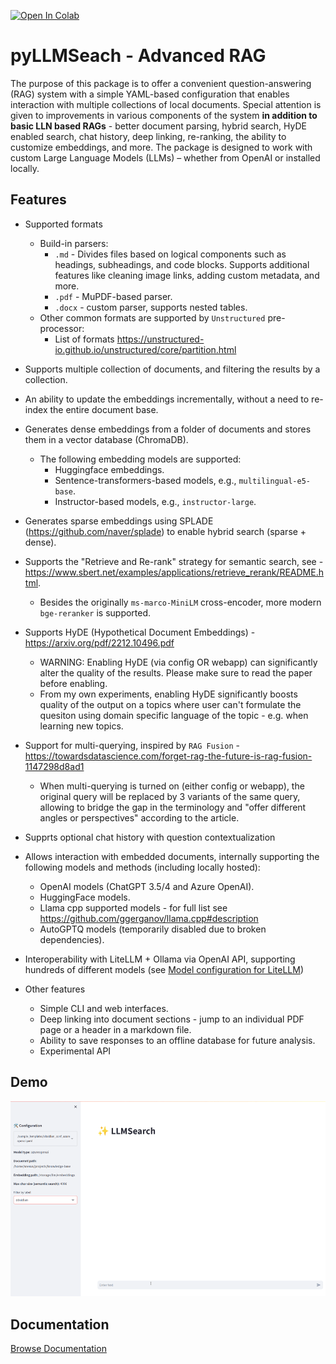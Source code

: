 [![Open In Colab](https://colab.research.google.com/assets/colab-badge.svg)](https://githubtocolab.com/snexus/llm-search/blob/main/notebooks/llmsearch_google_colab_demo.ipynb)

# pyLLMSeach - Advanced RAG

The purpose of this package is to offer a convenient question-answering (RAG) system with a simple YAML-based configuration that enables interaction with multiple collections of local documents. Special attention is given to improvements in various components of the system **in addition to basic LLN based RAGs** - better document parsing, hybrid search, HyDE enabled search, chat history, deep linking, re-ranking, the ability to customize embeddings, and more. The package is designed to work with custom Large Language Models (LLMs) – whether from OpenAI or installed locally.

## Features

* Supported formats
    * Build-in parsers:
        * `.md` - Divides files based on logical components such as headings, subheadings, and code blocks. Supports additional features like cleaning image links, adding custom metadata, and more.
        * `.pdf` - MuPDF-based parser.
        * `.docx` - custom parser, supports nested tables.
    * Other common formats are supported by `Unstructured` pre-processor:
        * List of formats https://unstructured-io.github.io/unstructured/core/partition.html

* Supports multiple collection of documents, and filtering the results by a collection.

* An ability to update the embeddings incrementally, without a need to re-index the entire document base.

* Generates dense embeddings from a folder of documents and stores them in a vector database (ChromaDB).
  * The following embedding models are supported:
    * Huggingface embeddings.
    * Sentence-transformers-based models, e.g., `multilingual-e5-base`.
    * Instructor-based models, e.g., `instructor-large`.

* Generates sparse embeddings using SPLADE (https://github.com/naver/splade) to enable hybrid search (sparse + dense).

* Supports the "Retrieve and Re-rank" strategy for semantic search, see - https://www.sbert.net/examples/applications/retrieve_rerank/README.html.
    * Besides the originally `ms-marco-MiniLM` cross-encoder, more modern `bge-reranker` is supported.

* Supports HyDE (Hypothetical Document Embeddings) - https://arxiv.org/pdf/2212.10496.pdf
    * WARNING: Enabling HyDE (via config OR webapp) can significantly alter the quality of the results. Please make sure to read the paper before enabling.
    * From my own experiments, enabling HyDE significantly boosts quality of the output on a topics where user can't formulate the quesiton using domain specific language of the topic - e.g. when learning new topics.

* Support for multi-querying, inspired by `RAG Fusion` - https://towardsdatascience.com/forget-rag-the-future-is-rag-fusion-1147298d8ad1
    * When multi-querying is turned on (either config or webapp), the original query will be replaced by 3 variants of the same query, allowing to bridge the gap in the terminology and "offer different angles or perspectives" according to the article.

* Supprts optional chat history with question contextualization

* Allows interaction with embedded documents, internally supporting the following models and methods (including locally hosted):
    * OpenAI models (ChatGPT 3.5/4 and Azure OpenAI).
    * HuggingFace models.
    * Llama cpp supported models - for full list see https://github.com/ggerganov/llama.cpp#description
    * AutoGPTQ models (temporarily disabled due to broken dependencies).

* Interoperability with LiteLLM + Ollama via OpenAI API, supporting hundreds of different models (see [Model configuration for LiteLLM](sample_templates/llm/litellm.yaml))

* Other features
    * Simple CLI and web interfaces.
    * Deep linking into document sections - jump to an individual PDF page or a header in a markdown file.
    * Ability to save responses to an offline database for future analysis.
    * Experimental API


## Demo

![Demo](media/llmsearch-demo-v2.gif)


## Documentation

[Browse Documentation](https://llm-search.readthedocs.io/en/latest/)


